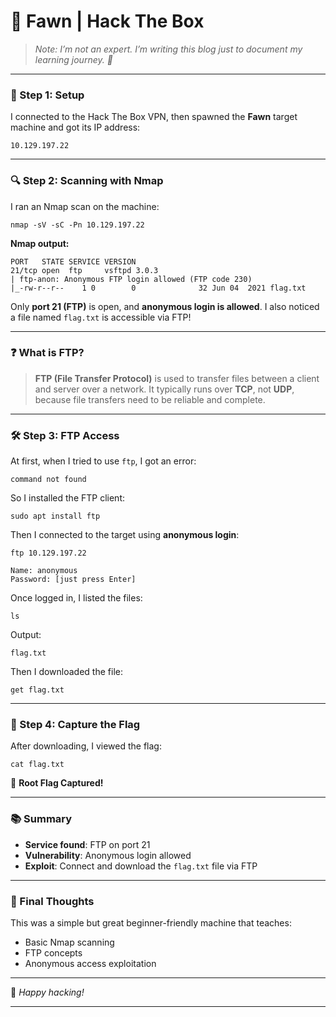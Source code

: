 # 🦌 Fawn | Hack The Box

> _Note: I’m not an expert. I’m writing this blog just to document my learning journey. 🚀_

---

### 🎯 Step 1: Setup

I connected to the Hack The Box VPN, then spawned the **Fawn** target machine and got its IP address:

```
10.129.197.22
```

---

### 🔍 Step 2: Scanning with Nmap

I ran an Nmap scan on the machine:

```
nmap -sV -sC -Pn 10.129.197.22
```

**Nmap output:**

```
PORT   STATE SERVICE VERSION
21/tcp open  ftp     vsftpd 3.0.3
| ftp-anon: Anonymous FTP login allowed (FTP code 230)
|_-rw-r--r--    1 0        0              32 Jun 04  2021 flag.txt
```

Only **port 21 (FTP)** is open, and **anonymous login is allowed**. I also noticed a file named `flag.txt` is accessible via FTP!

---

### ❓ What is FTP?

> **FTP (File Transfer Protocol)** is used to transfer files between a client and server over a network.
> It typically runs over **TCP**, not **UDP**, because file transfers need to be reliable and complete.

---

### 🛠️ Step 3: FTP Access

At first, when I tried to use `ftp`, I got an error:

```
command not found
```

So I installed the FTP client:

```
sudo apt install ftp
```

Then I connected to the target using **anonymous login**:

```
ftp 10.129.197.22

Name: anonymous
Password: [just press Enter]
```

Once logged in, I listed the files:

```
ls
```

Output:

```
flag.txt
```

Then I downloaded the file:

```
get flag.txt
```

---

### 🏁 Step 4: Capture the Flag

After downloading, I viewed the flag:

```
cat flag.txt
```

🎉 **Root Flag Captured!**

---

### 📚 Summary

- **Service found**: FTP on port 21
- **Vulnerability**: Anonymous login allowed
- **Exploit**: Connect and download the `flag.txt` file via FTP

---

### 🚀 Final Thoughts

This was a simple but great beginner-friendly machine that teaches:

- Basic Nmap scanning
- FTP concepts
- Anonymous access exploitation

---

📝 _Happy hacking!_

---
